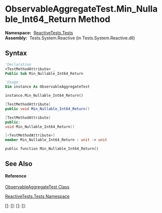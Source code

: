 # ObservableAggregateTest.Min\_Nullable\_Int64\_Return Method

**Namespace:**  [ReactiveTests.Tests](ReactiveTests.Tests\ReactiveTests.Tests.md)  
**Assembly:**  Tests.System.Reactive (in Tests.System.Reactive.dll)

## Syntax

```vb
'Declaration
<TestMethodAttribute> _
Public Sub Min_Nullable_Int64_Return
```

```vb
'Usage
Dim instance As ObservableAggregateTest

instance.Min_Nullable_Int64_Return()
```

```csharp
[TestMethodAttribute]
public void Min_Nullable_Int64_Return()
```

```c++
[TestMethodAttribute]
public:
void Min_Nullable_Int64_Return()
```

```fsharp
[<TestMethodAttribute>]
member Min_Nullable_Int64_Return : unit -> unit 
```

```jscript
public function Min_Nullable_Int64_Return()
```

## See Also

#### Reference

[ObservableAggregateTest Class](ObservableAggregateTest\ObservableAggregateTest.md)

[ReactiveTests.Tests Namespace](ReactiveTests.Tests\ReactiveTests.Tests.md)

[]: 
[]: 
[]: 
[]: 